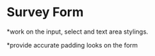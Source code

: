 # Survey Form

*work on the input, select and text area stylings.

*provide accurate padding looks on the form





